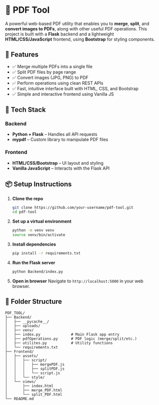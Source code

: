 # 📄 PDF Tool

A powerful web-based PDF utility that enables you to **merge**, **split**, and **convert images to PDFs**, along with other useful PDF operations. This project is built with a **Flask** backend and a lightweight **HTML/CSS/JavaScript** frontend, using **Bootstrap** for styling components.

## 🚀 Features

* ✅ Merge multiple PDFs into a single file
* ✅ Split PDF files by page range
* ✅ Convert images (JPG, PNG) to PDF
* ✅ Perform operations using clean REST APIs
* ✅ Fast, intuitive interface built with HTML, CSS, and Bootstrap
* ✅ Simple and interactive frontend using Vanilla JS

## 🧰 Tech Stack

### Backend

* **Python + Flask** – Handles all API requests
* **mypdf** – Custom library to manipulate PDF files

### Frontend

* **HTML/CSS/Bootstrap** – UI layout and styling
* **Vanilla JavaScript** – Interacts with the Flask API

## 📦 Setup Instructions

1. **Clone the repo**

   ```bash
   git clone https://github.com/your-username/pdf-tool.git
   cd pdf-tool
   ```

2. **Set up a virtual environment**

   ```bash
   python -m venv venv
   source venv/bin/activate 
   ```

3. **Install dependencies**

   ```bash
   pip install -r requirements.txt
   ```

4. **Run the Flask server**

   ```bash
   python Backend/index.py
   ```

5. **Open in browser**
   Navigate to `http://localhost:5000` in your web browser.

## 📂 Folder Structure

```
PDF_TOOL/
├── Backend/
│   ├── __pycache__/
│   ├── uploads/
│   ├── venv/
│   ├── index.py              # Main Flask app entry
│   ├── pdfOperations.py      # PDF logic (merge/split/etc.)
│   ├── utilites.py           # Utility functions
│   └── requirements.txt
├── Frontend/
│   ├── assets/
│   │   ├── script/
│   │   │   ├── mergePDF.js
│   │   │   ├── splitPDF.js
│   │   │   └── script.js
│   │   └── style/
│   └── views/
│       ├── index.html
│       ├── merge_PDF.html
│       └── split_PDF.html
└── README.md
```
